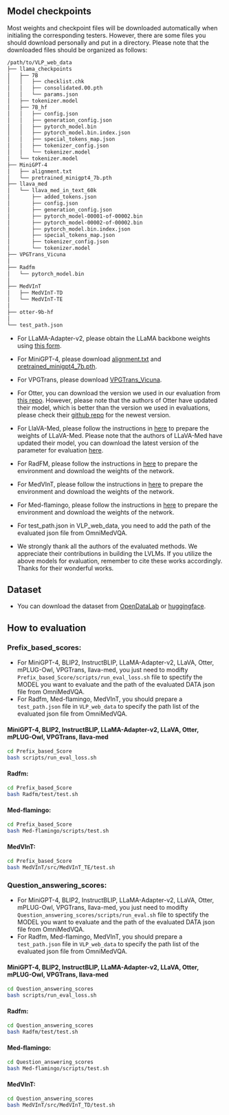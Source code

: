 ## Model checkpoints
Most weights and checkpoint files will be downloaded automatically when initialing the corresponding testers. However, there are some files you should download personally and put in a directory. Please note that the downloaded files should be organized as follows:

```bash
/path/to/VLP_web_data
├── llama_checkpoints
│   ├── 7B
│   │   ├── checklist.chk
│   │   ├── consolidated.00.pth
│   │   └── params.json
│   ├── tokenizer.model
│   ├── 7B_hf
│   │   ├── config.json
│   │   ├── generation_config.json
│   │   ├── pytorch_model.bin
│   │   ├── pytorch_model.bin.index.json
│   │   ├── special_tokens_map.json
│   │   ├── tokenizer_config.json
│   │   └── tokenizer.model
│   └── tokenizer.model
├── MiniGPT-4
│   ├── alignment.txt
│   └── pretrained_minigpt4_7b.pth
├── llava_med
│   └── llava_med_in_text_60k
│       ├── added_tokens.json
│       ├── config.json
│       ├── generation_config.json
│       ├── pytorch_model-00001-of-00002.bin
│       ├── pytorch_model-00002-of-00002.bin
│       ├── pytorch_model.bin.index.json
│       ├── special_tokens_map.json
│       ├── tokenizer_config.json
│       └── tokenizer.model
├── VPGTrans_Vicuna
│
├── Radfm
│   └── pytorch_model.bin
│
├── MedVInT
│   ├── MedVInT-TD
│   └── MedVInT-TE
│
├── otter-9b-hf
│
└── test_path.json
```

* For LLaMA-Adapter-v2, please obtain the LLaMA backbone weights using [this form](https://forms.gle/jk851eBVbX1m5TAv5).

* For MiniGPT-4, please download [alignment.txt](https://github.com/Vision-CAIR/MiniGPT-4/blob/22d8888ca2cf0aac862f537e7d22ef5830036808/prompts/alignment.txt#L3) and [pretrained_minigpt4_7b.pth](https://drive.google.com/file/d/1RY9jV0dyqLX-o38LrumkKRh6Jtaop58R/view?usp=sharing).

* For VPGTrans, please download [VPGTrans_Vicuna](https://drive.google.com/drive/folders/1YpBaEBNL-2a5DrU3h2mMtvqkkeBQaRWp?usp=sharing).

* For Otter, you can download the version we used in our evaluation from [this repo](https://huggingface.co/BellXP/otter-9b-hf). However, please note that the authors of Otter have updated their model, which is better than the version we used in evaluations, please check their [github repo](https://github.com/Luodian/Otter/tree/main) for the newest version.


* For LlaVA-Med, please follow the instructions in [here](https://github.com/microsoft/LLaVA-Med?tab=readme-ov-file#model-download) to prepare the weights of LLaVA-Med. Please note that the authors of LLaVA-Med have updated their model, you can download the latest version of the parameter for evaluation [here](xxxxx).

* For RadFM, please follow the instructions in [here](https://github.com/chaoyi-wu/RadFM) to prepare the environment and download the weights of the network.

* For MedVInT, please follow the instructions in [here](https://github.com/xiaoman-zhang/PMC-VQA/tree/master) to prepare the environment and download the weights of the network.

* For Med-flamingo, please follow the instructions in [here](https://github.com/snap-stanford/med-flamingo) to prepare the environment and download the weights of the network.

* For test_path.json in VLP_web_data, you need to add the path of the evaluated json file from OmniMedVQA.

* We strongly thank all the authors of the evaluated methods. We appreciate their contributions in building the LVLMs. If you utilize the above models for evaluation, remember to cite these works accordingly. Thanks for their wonderful works.

## Dataset
* You can download the dataset from [OpenDataLab](https://openxlab.org.cn/datasets/GMAI/OmniMedVQA) or [huggingface](https://huggingface.co/datasets/foreverbeliever/OmniMedVQA/tree/main).
  
## How to evaluation
### Prefix_based_scores:
* For MiniGPT-4, BLIP2, InstructBLIP, LLaMA-Adapter-v2, LLaVA, Otter, mPLUG-Owl, VPGTrans, llava-med, you just need to modifty `Prefix_based_Score/scripts/run_eval_loss.sh` file to spectify the MODEL you want to evaluate and the path of the evaluated DATA json file from OmniMedVQA.
* For Radfm, Med-flamingo, MedVInT, you should prepare a `test_path.json` file in `VLP_web_data` to specify the path list of the evaluated json file from OmniMedVQA.

####  MiniGPT-4, BLIP2, InstructBLIP, LLaMA-Adapter-v2, LLaVA, Otter, mPLUG-Owl, VPGTrans, llava-med
```bash
cd Prefix_based_Score
bash scripts/run_eval_loss.sh
```
#### Radfm:
```bash
cd Prefix_based_Score
bash Radfm/test/test.sh
```
 
#### Med-flamingo:
```bash
cd Prefix_based_Score
bash Med-flamingo/scripts/test.sh
```

#### MedVInT:
```bash
cd Prefix_based_Score
bash MedVInT/src/MedVInT_TE/test.sh
```


### Question_answering_scores:
* For MiniGPT-4, BLIP2, InstructBLIP, LLaMA-Adapter-v2, LLaVA, Otter, mPLUG-Owl, VPGTrans, llava-med, you just need to modifty `Question_answering_scores/scripts/run_eval.sh` file to spectify the MODEL you want to evaluate and the path of the evaluated DATA json file from OmniMedVQA.
* For Radfm, Med-flamingo, MedVInT, you should prepare a `test_path.json` file in `VLP_web_data` to specify the path list of the evaluated json file from OmniMedVQA.
 
####  MiniGPT-4, BLIP2, InstructBLIP, LLaMA-Adapter-v2, LLaVA, Otter, mPLUG-Owl, VPGTrans, llava-med
```bash
cd Question_answering_scores
bash scripts/run_eval_loss.sh
```
#### Radfm:
```bash
cd Question_answering_scores
bash Radfm/test/test.sh
```
 
#### Med-flamingo:
```bash
cd Question_answering_scores
bash Med-flamingo/scripts/test.sh
```

#### MedVInT:
```bash
cd Question_answering_scores
bash MedVInT/src/MedVInT_TD/test.sh
```

